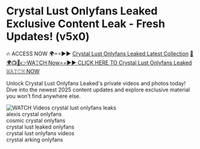 # Crystal Lust Onlyfans Leaked Exclusive Content Leak - Fresh Updates! (v5x0)

🔥 ACCESS NOW 🌍==►► <a href="https://tinyurl.com/3fjeunct" rel="nofollow">Crystal Lust Onlyfans Leaked Latest Collection</a></h3>
[🔴🌍📺📱👉WA𝚃CH Now==►► CLICK HERE TO Crystal Lust Onlyfans Leaked 𝚆𝙰𝚃𝙲𝙷 NOW](https://tinyurl.com/3fjeunct)

Unlock Crystal Lust Onlyfans Leaked's private videos and photos today! Dive into the newest 2025 content updates and explore exclusive material you won’t find anywhere else.


<a href="https://tinyurl.com/3fjeunct" rel="nofollow" data-target="animated-image.originalLink"><img src="https://camo.githubusercontent.com/8a4f000d20f83aca3bf7ec5f350d767afa0574a8a352519fd8cfa583a6f93a33/68747470733a2f2f692e696d6775722e636f6d2f644a486b345a712e676966" alt="WATCH Videos" data-canonical-src="https://i.imgur.com/dJHk4Zq.gif" style="max-width: 100%; display: inline-block;" data-target="animated-image.originalImage"></a>
crystal lust onlyfans leaks<br>
alexis crystal onlyfans<br>
cosmic crystal onlyfans<br>
crystal lust leaked onlyfans<br>
crystal lust onlyfans videos<br>
crystal arking onlyfans
